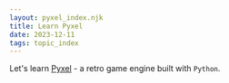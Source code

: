 ```yaml
---
layout: pyxel_index.njk
title: Learn Pyxel
date: 2023-12-11
tags: topic_index
---
```


Let's learn [Pyxel](https://github.com/kitao/pyxel) - a retro game engine built with `Python`.